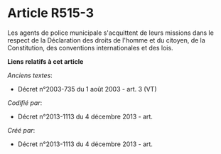 # Article R515-3

Les agents de police municipale s'acquittent de leurs missions dans le respect de la Déclaration des droits de l'homme et du
citoyen, de la Constitution, des conventions internationales et des lois.

**Liens relatifs à cet article**

_Anciens textes_:

  - Décret n°2003-735 du 1 août 2003 - art. 3 (VT)

_Codifié par_:

  - Décret n°2013-1113 du 4 décembre 2013 - art.

_Créé par_:

  - Décret n°2013-1113 du 4 décembre 2013 - art.

